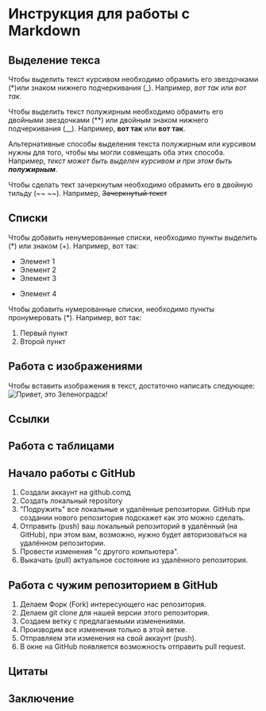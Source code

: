 # Инструкция для работы с Markdown

## Выделение текса

Чтобы выделить текст курсивом необходимо обрамить его звездочками (*)или знаком нижнего подчеркивания (_). Например, *вот так* или _вот так_.

Чтобы выделить текст полужирным необходимо обрамить его двойными звездочками (**) или двойным знаком нижнего подчеркивания (__). Например, **вот так** или __вот так__.

Альтернативные способы выделения текста полужирным или курсивом нужны для того, чтобы мы могли совмещать оба этих способа. Например, _текст может быть выделен курсивом и при этом быть **полужирным**_.

Чтобы сделать тект зачеркнутым необходимо обрамить его в двойную тильду (~~ ~~). Например, ~~Зачеркнутый текст~~

## Списки

Чтобы добавить ненумерованные списки, необходимо пункты выделить (*) или знаком (+). Например, вот так:
* Элемент 1
* Элемент 2
* Элемент 3
+ Элемент 4

Чтобы добавить нумерованные списки, необходимо пункты пронумеровать (*). Например, вот так:
1. Первый пункт
2. Второй пункт


## Работа с изображениями

Чтобы вставить изображения в текст, достаточно написать следующее:
![Привет, это Зеленоградск!](Zelenogradsk.jpg)

## Ссылки

## Работа с таблицами

## Начало работы с GitHub
1. Создали аккаунт на github.comд
2. Создать локальный repository
3. "Подружить" все локальные и удалённые репозитории. GitHub при создании нового  репозитория подскажет как это можно сделать.
4. Отправить (push) ваш локальный репозиторий в удалённый (на GitHub), при этом вам, возможно, нужно будет авторизоваться на удалённом репозитории.
5. Провести изменения "с другого компьютера".
6. Выкачать (pull) актуальное состояние из удалённого репозитория.

## Работа с чужим репозиторием в GitHub
1. Делаем Форк (Fork) интересующего нас репозитория.
2. Делаем git clone для нашей версии этого репозитория.
3. Создаем ветку с предлагаемыми изменениями.
4. Производим все изменения только в этой ветке.
5. Отправляем эти изменения на свой аккаунт (push).
6. В окне на GitHub появляется возможность отправить pull request.



## Цитаты

## Заключение